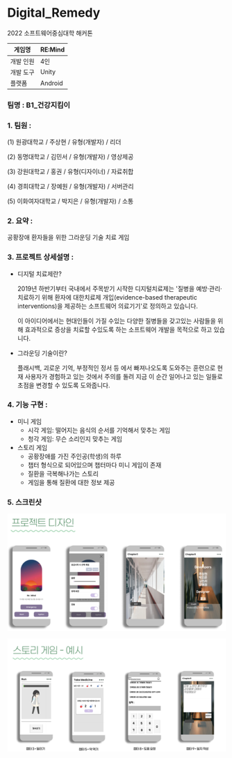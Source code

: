 # Digital_Remedy
2022 소프트웨어중심대학 해커톤

게임명|RE:Mind
---|---|
개발 인원|4인
개발 도구|Unity
플랫폼|Android

### 팀명 : B1_건강지킴이

### 1. 팀원 :

(1) 원광대학교 / 주상현 / 유형(개발자) / 리더

(2) 동명대학교 / 김민서 / 유형(개발자) / 영상제공

(3) 강원대학교 / 홍권 / 유형(디자이너) / 자료취합

(4) 경희대학교 / 장예원 / 유형(개발자) / 서버관리

(5) 이화여자대학교 / 박지은 / 유형(개발자) / 소통

### 2. 요약 :

공황장애 환자들을 위한 그라운딩 기술 치료 게임

### 3. 프로젝트 상세설명 :

- 디지털 치료제란?
    
    2019년 하반기부터 국내에서 주목받기 시작한 디지털치료제는 '질병을 예방·관리·치료하기 위해 환자에 대한치료제 개입(evidence-based therapeutic interventions)을 제공하는 소프트웨어 의료기기'로 정의하고 있습니다.
    
    이 아이디어에서는 현대인들이 가질 수있는 다양한 질병들을 갖고있는 사람들을 위해 효과적으로 증상을 치료할 수있도록 하는 소프트웨어 개발을 목적으로 하고 있습니다.
    
- 그라운딩 기술이란?
    
    플래시백, 괴로운 기억, 부정적인 정서 등 에서 빠져나오도록 도와주는 훈련으로 현재 사용자가 경험하고 있는 것에서 주의를 돌려 지금 이 순간 일어나고 있는 일들로 초점을 변경할 수 있도록 도와줍니다.
    

### 4. 기능 구현 :

- 미니 게임
    - 시각 게임: 떨어지는 음식의 순서를 기억해서 맞추는 게임
    - 청각 게임: 무슨 소리인지 맞추는 게임
- 스토리 게임
    - 공황장애를 가진 주인공(학생)의 하루
    - 챕터 형식으로 되어있으며 챕터마다 미니 게임이 존재
    - 질환을 극복해나가는 스토리
    - 게임을 통해 질환에 대한 정보 제공

### 5. 스크린샷

![Untitled](image/1.png)

![Untitled](image/2.png)
